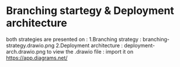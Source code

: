 # Branching startegy & Deployment architecture

both strategies are presented on :
1.Branching strategy : branching-strategy.drawio.png
2.Deployment architecture : deployment-arch.drawio.png
to view the .drawio file : import it on   <https://app.diagrams.net/>